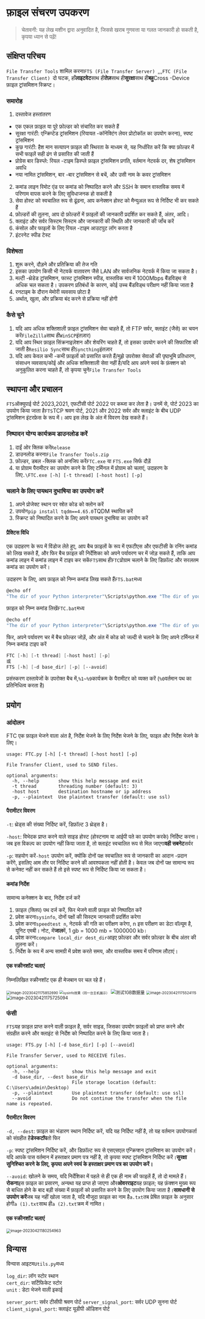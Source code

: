 # फ़ाइल संचरण उपकरण

> चेतावनी: यह लेख मशीन द्वारा अनुवादित है, जिससे खराब गुणवत्ता या गलत जानकारी हो सकती है, कृपया ध्यान से पढ़ें!

## संक्षिप्त परिचय

`File Transfer Tools` शामिल करना`FTS (File Transfer Server) `,,,`FTC (File Transfer Client) `दो घटक, हाँ**लाइटवेट**साथ ही**तेज़**साथ ही**सुरक्षा**साथ ही**बहु**Cross -Device फ़ाइल ट्रांसमिशन स्क्रिप्ट।

### समारोह

1. दस्तावेज हस्तांतरण

  - एक एकल फ़ाइल या पूरे फ़ोल्डर को संचारित कर सकते हैं
  - सुरक्षा गारंटी: एन्क्रिप्टेड ट्रांसमिशन (रियायत -कॉनेक्टिंग लेयर प्रोटोकॉल का उपयोग करना), स्पष्ट ट्रांसमिशन
  - कुछ गारंटी: हैश मान सत्यापन फ़ाइल की स्थिरता के माध्यम से, यह निर्धारित करें कि क्या फ़ोल्डर में सभी फाइलें सही ढंग से प्रसारित की जाती हैं
  - प्रोग्रेस बार डिस्प्ले: रियल -टाइम डिस्प्ले फ़ाइल ट्रांसमिशन प्रगति, वर्तमान नेटवर्क दर, शेष ट्रांसमिशन अवधि
  - नया नामित ट्रांसमिशन, बार -बार ट्रांसमिशन से बचें, और उसी नाम के कवर ट्रांसमिशन

2. कमांड लाइन रिमोट एंड पर कमांड को निष्पादित करने और SSH के समान वास्तविक समय में परिणाम वापस करने के लिए सुविधाजनक हो सकती है
3. सेवा होस्ट को स्वचालित रूप से ढूंढना, आप कनेक्शन होस्ट को मैन्युअल रूप से निर्दिष्ट भी कर सकते हैं
4. फ़ोल्डरों की तुलना, आप दो फ़ोल्डरों में फ़ाइलों की जानकारी प्रदर्शित कर सकते हैं, अंतर, आदि।
5. क्लाइंट और सर्वर सिस्टम सिस्टम और जानकारी की स्थिति और जानकारी की जाँच करें
6. कंसोल और फाइलों के लिए रियल -टाइम आउटपुट लॉग करता है
7. इंटरनेट स्पीड टेस्ट

### विशेषता

1. शुरू करने, दौड़ने और प्रतिक्रिया की तेज गति
2. इसका उपयोग किसी भी नेटवर्क वातावरण जैसे LAN और सार्वजनिक नेटवर्क में किया जा सकता है।
3. मल्टी -थ्रेडेड ट्रांसमिशन, फास्ट ट्रांसमिशन स्पीड, वास्तविक माप में 1000Mbps बैंडविड्थ से अधिक चल सकता है। उपकरण प्रतिबंधों के कारण, कोई उच्च बैंडविड्थ परीक्षण नहीं किया जाता है
4. रनटाइम के दौरान मेमोरी व्यवसाय छोटा है
5. अर्थात्, खुला, और प्रक्रिया बंद करने से प्रक्रिया नहीं होगी

### कैसे चुने

1. यदि आप अधिक शक्तिशाली फ़ाइल ट्रांसमिशन सेवा चाहते हैं, तो FTP सर्वर, क्लाइंट (जैसे) का चयन करें`FileZilla`साथ ही`WinSCP`इंतज़ार)
2. यदि आप स्थिर फ़ाइल सिंक्रनाइज़ेशन और शेयरिंग चाहते हैं, तो इसका उपयोग करने की सिफारिश की जाती है`Resilio Sync`साथ ही`Syncthing`इंतज़ार
3. यदि आप केवल कभी -कभी फ़ाइलों को प्रसारित करते हैं/मुझे उपरोक्त सेवाओं की पृष्ठभूमि प्रतिधारण, संसाधन व्यवसाय/कोई और अधिक शक्तिशाली सेवा नहीं है/यदि आप अपने स्वयं के फ़ंक्शन को अनुकूलित करना चाहते हैं, तो कृपया चुनें`File Transfer Tools`

## स्थापना और प्रचालन

`FTS`ऑक्युपाई पोर्ट 2023,2021, एफटीसी पोर्ट 2022 पर कब्जा कर लेता है। उनमें से, पोर्ट 2023 का उपयोग किया जाता है`FTS`TCP श्रवण पोर्ट, 2021 और 2022 सर्वर और क्लाइंट के बीच UDP ट्रांसमिशन इंटरफ़ेस के रूप में। आप इस लेख के अंत में विवरण देख सकते हैं।

### निष्पादन योग्य कार्यक्रम डाउनलोड करें

1. दाईं ओर क्लिक करें`Release`
2. डाउनलोड करना`File Transfer Tools.zip`
3. फ़ोल्डर, डबल -क्लिक को अनजिप करें`FTC.exe` या `FTS.exe` सिर्फ दौड़ें
4. या प्रोग्राम पैरामीटर का उपयोग करने के लिए टर्मिनल में प्रोग्राम को चलाएं, उदाहरण के लिए`.\FTC.exe [-h] [-t thread] [-host host] [-p]`

### चलाने के लिए पायथन दुभाषिया का उपयोग करें

1. अपने प्रोजेक्ट स्थान पर स्रोत कोड को क्लोन करें
2. उपयोग`pip install tqdm==4.65.0`TQDM स्थापित करें
3. स्क्रिप्ट को निष्पादित करने के लिए अपने पायथन दुभाषिया का उपयोग करें

#### प्रैक्टिस विधि

एक उदाहरण के रूप में विंडोज लेते हुए, आप बैच फ़ाइलों के रूप में एफटीएस और एफटीसी के रनिंग कमांड को लिख सकते हैं, और फिर बैच फ़ाइल की निर्देशिका को अपने पर्यावरण चर में जोड़ सकते हैं, ताकि आप कमांड लाइन में कमांड लाइन में टाइप कर सकें`FTS`साथ ही`FTC`प्रोग्राम चलाने के लिए डिफ़ॉल्ट और सरलतम कमांड का उपयोग करें।

उदाहरण के लिए, आप फ़ाइल को निम्न कमांड लिख सकते हैं`FTS.bat`मध्य

```powershell
@echo off
"The dir of your Python interpreter"\Scripts\python.exe "The dir of your project"\FTS.py %1 %2 %3 %4 %5 %6
```

फ़ाइल को निम्न कमांड लिखें`FTC.bat`मध्य

```powershell
@echo off
"The dir of your Python interpreter"\Scripts\python.exe "The dir of your project"\FTC.py %1 %2 %3 %4 %5 %6
```

फिर, अपने पर्यावरण चर में बैच फ़ोल्डर जोड़ें, और अंत में कोड को जल्दी से चलाने के लिए अपने टर्मिनल में निम्न कमांड टाइप करें

```powershell
FTC [-h] [-t thread] [-host host] [-p]
或
FTS [-h] [-d base_dir] [-p] [--avoid]
```

प्रसंस्करण दस्तावेजों के उपरोक्त बैच में,`%1~%9`कार्यक्रम के पैरामीटर को व्यक्त करें (`%0`वर्तमान पथ का प्रतिनिधित्व करता है)



## प्रयोग

### आंदोलन

FTC एक फ़ाइल भेजने वाला अंत है, निर्देश भेजने के लिए निर्देश भेजने के लिए, फाइल और निर्देश भेजने के लिए।

```
usage: FTC.py [-h] [-t thread] [-host host] [-p]

File Transfer Client, used to SEND files.

optional arguments:
  -h, --help       show this help message and exit
  -t thread        threading number (default: 3)
  -host host       destination hostname or ip address
  -p, --plaintext  Use plaintext transfer (default: use ssl)
```

#### पैरामीटर विवरण

`-t`: थ्रेड्स की संख्या निर्दिष्ट करें, डिफ़ॉल्ट 3 थ्रेड्स है।

`-host`: विभेदक प्राप्त करने वाले साइड होस्ट (होस्टनाम या आईपी पते का उपयोग करके) निर्दिष्ट करना। जब इस विकल्प का उपयोग नहीं किया जाता है, तो क्लाइंट स्वचालित रूप से मिल जाएगा**वही सबनेट**सर्वर

`-p`: सहयोग करें`-host` उपयोग करें, क्योंकि दोनों पक्ष स्वचालित रूप से जानकारी का आदान -प्रदान करेंगे, इसलिए आम तौर पर निर्दिष्ट करने की आवश्यकता नहीं होती है। केवल जब दोनों पक्ष सामान्य रूप से कनेक्ट नहीं कर सकते हैं तो इसे स्पष्ट रूप से निर्दिष्ट किया जा सकता है।

#### कमांड निर्देश

सामान्य कनेक्शन के बाद, निर्देश दर्ज करें

1. फ़ाइल (क्लिप) पथ दर्ज करें, फिर भेजने वाली फ़ाइल को निष्पादित करें
2. प्रवेश करना`sysinfo`, दोनों पक्षों की सिस्टम जानकारी प्रदर्शित करेगा
3. प्रवेश करना`speedtest n`, नेटवर्क की गति का परीक्षण करेगा, n इस परीक्षण का डेटा वॉल्यूम है, यूनिट एमबी। नोट, में**जाल**में, 1 gb = 1000 mb = 1000000 kb।
4. प्रवेश करना`compare local_dir dest_dir`आइए फ़ोल्डर और सर्वर फ़ोल्डर के बीच अंतर की तुलना करें।
5. निर्देश के रूप में अन्य सामग्री में प्रवेश करते समय, और वास्तविक समय में परिणाम लौटाएं।

#### एक स्क्रीनशॉट चलाएं

निम्नलिखित स्क्रीनशॉट एक ही मेजबान पर चल रहे हैं।

<img src="assets/image-20230421175852690.png" alt="image-20230421175852690" style="zoom:67%;" />

<img src="assets/image-20230421174220808.png" alt="sysinfo效果（同一台主机展示）" style="zoom:60%;" />

<img src="assets/image-20230421175214141.png" alt="测试1GB数据量" style="zoom: 80%;" />

<img src="assets/image-20230421175524115.png" alt="image-20230421175524115" style="zoom:67%;" />

<img src="assets/image-20230421175725094.png" alt="image-20230421175725094" style="zoom:80%;" />

### फंसी

`FTS`यह फ़ाइल प्राप्त करने वाली फ़ाइल है, सर्वर साइड, जिसका उपयोग फ़ाइलों को प्राप्त करने और संग्रहीत करने और क्लाइंट से निर्देश को निष्पादित करने के लिए किया जाता है।

```
usage: FTS.py [-h] [-d base_dir] [-p] [--avoid]

File Transfer Server, used to RECEIVE files.

optional arguments:
  -h, --help            show this help message and exit
  -d base_dir, --dest base_dir
                        File storage location (default: C:\Users\admin\Desktop)
  -p, --plaintext       Use plaintext transfer (default: use ssl)
  --avoid               Do not continue the transfer when the file name is repeated.
```

#### पैरामीटर विवरण

`-d, --dest`: फ़ाइल का भंडारण स्थान निर्दिष्ट करें, यदि यह निर्दिष्ट नहीं है, तो यह वर्तमान उपयोगकर्ता को संग्रहीत है**डेस्कटॉप**तो फिर

`-p`: स्पष्ट ट्रांसमिशन निर्दिष्ट करें, और डिफ़ॉल्ट रूप से एसएसएल एन्क्रिप्शन ट्रांसमिशन का उपयोग करें। यदि आपके पास वर्तमान में हस्ताक्षर प्रमाण पत्र नहीं है, तो कृपया स्पष्ट ट्रांसमिशन निर्दिष्ट करें।**सुरक्षा सुनिश्चित करने के लिए, कृपया अपने स्वयं के हस्ताक्षर प्रमाण पत्र का उपयोग करें।**

`--avoid`: खोलने के समय, यदि निर्देशिका में पहले से ही एक ही नाम की फाइलें हैं, तो दो मामले हैं।**रोकना**इस फ़ाइल का प्रसारण, अन्यथा यह प्राप्त हो जाएगा और**ओवरराइट**यह फ़ाइल; यह फ़ंक्शन मुख्य रूप से बाधित होने के बाद बड़ी संख्या में फ़ाइलों को प्रसारित करने के लिए उपयोग किया जाता है।**सावधानी से उपयोग करें**जब यह नहीं खोला जाता है, यदि मौजूदा फ़ाइल का नाम है`a.txt`तब प्रेषित फ़ाइल के अनुसार होगी`a (1).txt`साथ ही`a (2).txt`क्रम में नामित।

#### एक स्क्रीनशॉट चलाएं

<img src="assets/image-20230421180254963.png" alt="image-20230421180254963" style="zoom:70%;" />

## विन्यास

विन्यास आइटम`Utils.py`मध्य

`log_dir`: लॉग स्टोर स्थान </br>
`cert_dir`: सर्टिफिकेट स्टोर </br>
`unit` : डेटा भेजने वाली इकाई </br>

`server_port`: सर्वर टीसीपी श्रवण पोर्ट </b>
`server_signal_port`: सर्वर UDP सुनना पोर्ट </br>
`client_signal_port`: क्लाइंट यूडीपी ऑडिशन पोर्ट </br>

 
